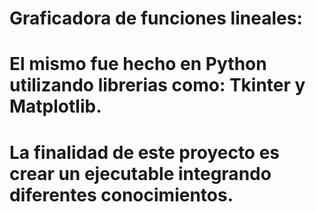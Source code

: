 # Graficadora de funciones lineales:
# El mismo fue hecho en Python utilizando librerias como: Tkinter y Matplotlib.
# La finalidad de este proyecto es crear un ejecutable integrando diferentes conocimientos.
